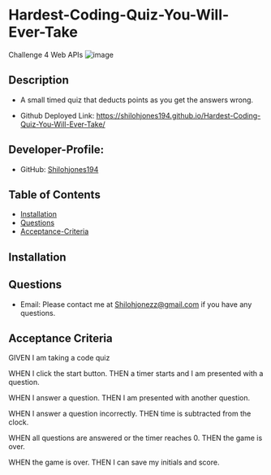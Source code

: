 # Hardest-Coding-Quiz-You-Will-Ever-Take
Challenge 4 Web APIs
![image](https://user-images.githubusercontent.com/76697212/122564368-1cfc4300-cffa-11eb-905e-cfc82ad2779d.png)


## Description
* A small timed quiz that deducts points as you get the answers wrong.

* Github Deployed Link: https://shilohjones194.github.io/Hardest-Coding-Quiz-You-Will-Ever-Take/
## Developer-Profile:
* GitHub: [Shilohjones194](https://github.com/Shilohjones194)

## Table of Contents
* [Installation](#installation)
* [Questions](#questions)
* [Acceptance-Criteria](#acceptance-criteria)



## Installation

## Questions
* Email: Please contact me at [Shilohjonezz@gmail.com](mailto:Shilohjonezz@gmail.com) if you have any questions.


## Acceptance Criteria

GIVEN I am taking a code quiz

WHEN I click the start button.
THEN a timer starts and I am presented with a question.

WHEN I answer a question.
THEN I am presented with another question.

WHEN I answer a question incorrectly.
THEN time is subtracted from the clock.

WHEN all questions are answered or the timer reaches 0.
THEN the game is over.

WHEN the game is over.
THEN I can save my initials and score.
